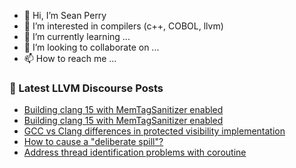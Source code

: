 - 👋 Hi, I’m Sean Perry
- 👀 I’m interested in compilers (c++, COBOL, llvm)
- 🌱 I’m currently learning ...
- 💞️ I’m looking to collaborate on ...
- 📫 How to reach me ...

<!---
s66perry/s66perry is a ✨ special ✨ repository because its `README.md` (this file) appears on your GitHub profile.
You can click the Preview link to take a look at your changes.
--->
### 📕 Latest LLVM Discourse Posts

<!-- DISCOURSE-LLVM:START -->
- [Building clang 15 with MemTagSanitizer enabled](https://discourse.llvm.org/t/building-clang-15-with-memtagsanitizer-enabled/62379#post_2)
- [Building clang 15 with MemTagSanitizer enabled](https://discourse.llvm.org/t/building-clang-15-with-memtagsanitizer-enabled/62379#post_1)
- [GCC vs Clang differences in protected visibility implementation](https://discourse.llvm.org/t/gcc-vs-clang-differences-in-protected-visibility-implementation/62378#post_1)
- [How to cause a &quot;deliberate spill&quot;?](https://discourse.llvm.org/t/how-to-cause-a-deliberate-spill/62370#post_3)
- [Address thread identification problems with coroutine](https://discourse.llvm.org/t/address-thread-identification-problems-with-coroutine/62015?page=2#post_37)
<!-- DISCOURSE-LLVM:END -->
